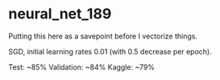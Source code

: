 # neural_net_189

Putting this here as a savepoint before I vectorize things.


SGD, initial learning rates 0.01 (with 0.5 decrease per epoch).


Test: ~85%
Validation: ~84%
Kaggle: ~79%
